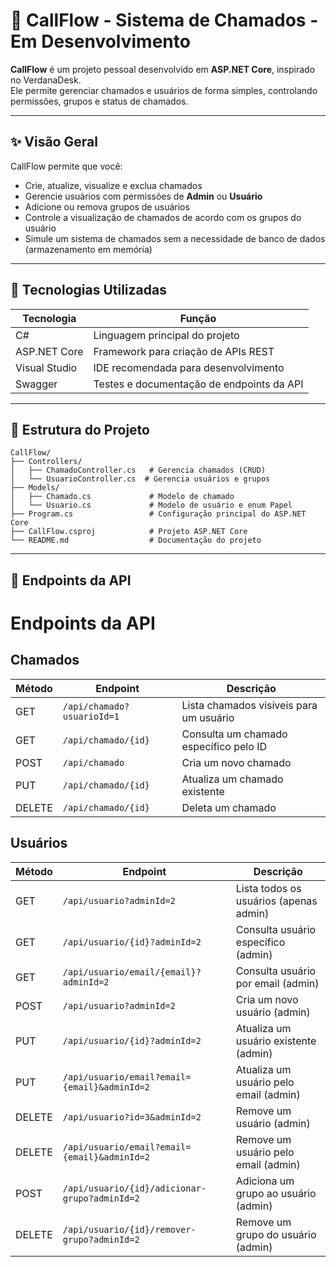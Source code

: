 # 📒 CallFlow - Sistema de Chamados - Em Desenvolvimento

**CallFlow** é um projeto pessoal desenvolvido em **ASP.NET Core**, inspirado no VerdanaDesk.  
Ele permite gerenciar chamados e usuários de forma simples, controlando permissões, grupos e status de chamados.

---

## ✨ Visão Geral

CallFlow permite que você:

- Crie, atualize, visualize e exclua chamados
- Gerencie usuários com permissões de **Admin** ou **Usuário**
- Adicione ou remova grupos de usuários
- Controle a visualização de chamados de acordo com os grupos do usuário
- Simule um sistema de chamados sem a necessidade de banco de dados (armazenamento em memória)

---

## 📁 Tecnologias Utilizadas

| Tecnologia       | Função                                           |
|-----------------|--------------------------------------------------|
| C#               | Linguagem principal do projeto                  |
| ASP.NET Core     | Framework para criação de APIs REST             |
| Visual Studio    | IDE recomendada para desenvolvimento           |
| Swagger          | Testes e documentação de endpoints da API       |

---

## 📂 Estrutura do Projeto

```plaintext
CallFlow/
├── Controllers/
│   ├── ChamadoController.cs   # Gerencia chamados (CRUD)
│   └── UsuarioController.cs  # Gerencia usuários e grupos
├── Models/
│   ├── Chamado.cs             # Modelo de chamado
│   └── Usuario.cs             # Modelo de usuário e enum Papel
├── Program.cs                 # Configuração principal do ASP.NET Core
├── CallFlow.csproj            # Projeto ASP.NET Core
└── README.md                  # Documentação do projeto
```
---
## 🔗 Endpoints da API

# Endpoints da API

## Chamados

| Método | Endpoint | Descrição |
|--------|----------|-----------|
| GET | `/api/chamado?usuarioId=1` | Lista chamados visíveis para um usuário |
| GET | `/api/chamado/{id}` | Consulta um chamado específico pelo ID |
| POST | `/api/chamado` | Cria um novo chamado |
| PUT | `/api/chamado/{id}` | Atualiza um chamado existente |
| DELETE | `/api/chamado/{id}` | Deleta um chamado |

## Usuários

| Método | Endpoint | Descrição |
|--------|----------|-----------|
| GET | `/api/usuario?adminId=2` | Lista todos os usuários (apenas admin) |
| GET | `/api/usuario/{id}?adminId=2` | Consulta usuário específico (admin) |
| GET | `/api/usuario/email/{email}?adminId=2` | Consulta usuário por email (admin) |
| POST | `/api/usuario?adminId=2` | Cria um novo usuário (admin) |
| PUT | `/api/usuario/{id}?adminId=2` | Atualiza um usuário existente (admin) |
| PUT | `/api/usuario/email?email={email}&adminId=2` | Atualiza um usuário pelo email (admin) |
| DELETE | `/api/usuario?id=3&adminId=2` | Remove um usuário (admin) |
| DELETE | `/api/usuario/email?email={email}&adminId=2` | Remove um usuário pelo email (admin) |
| POST | `/api/usuario/{id}/adicionar-grupo?adminId=2` | Adiciona um grupo ao usuário (admin) |
| DELETE | `/api/usuario/{id}/remover-grupo?adminId=2` | Remove um grupo do usuário (admin) |
